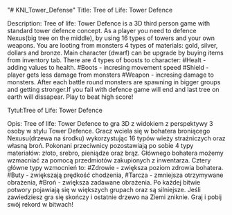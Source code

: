 "# KNI_Tower_Defense" 
Title: Tree of Life: Tower Defence

Description:
Tree of life: Tower Defence is a 3D third person game with standard tower defence concept. As a player you need to defence Nexus(big tree on the middle), by using 16 types of towers and your own weapons. You are looting from monsters 4 types of materials: gold, silver, dollars and bronze.  Main character (dwarf) can be upgrade by buying items from inventory tab. There are 4 types of boosts to character: 
#Healt - adding values to health.
#Boots - incresing movement speed 
#Shield - player gets less damage from monsters
#Weapon - incresing damage to monsters. 
After each battle round monsters are spawning in bigger groups and getting stronger.If you fail with defence game will end and last tree on earth will dissapear. Play to beat high score!


Tytuł:Tree of Life: Tower Defence

Opis:
Tree of life: Tower Defence to gra 3D z widokiem z perspektywy 3 osoby w stylu Tower Defence. Gracz wciela się w bohatera broniącego Nexusu(drzewa na środku) wykorzystując 16 typów wieży strażniczych oraz własną broń. Pokonani przeciwnicy pozostawiają po sobie 4 typy materiałów: złoto, srebro, pieniądze oraz brąz. Głównego bohatera możemy wzmacniać za pomocą przedmiotów zakupionych z inwentarza. Cztery główne typy wzmocnień to: 
#Zdrowie - zwiększa poziom zdrowia bohatera. 
#Buty - zwiększają prędkość chodzenia, 
#Tarcza - zmniejsza otrzymywane obrażenia, 
#Broń - zwiększa zadawane obrażenia. 
Po każdej bitwie potwory pojawiają się w większych grupach oraz są silniejsze. Jeśli zawiedziesz gra się skończy i ostatnie drzewo na Ziemi zniknie. Graj i pobij swój rekord w bitwach!

